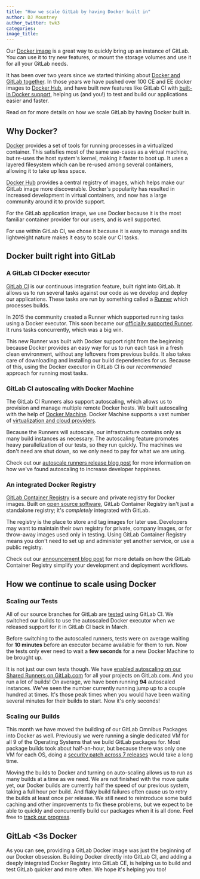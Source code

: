 ```yaml
---
title: "How we scale GitLab by having Docker built in"
author: DJ Mountney
author_twitter: twk3
categories:
image_title:
---
```


Our [Docker image](http://docs.gitlab.com/omnibus/docker/) is a great way to
quickly bring up an instance of GitLab. You can use it to try new features, or
mount the storage volumes and use it for all your GitLab needs.

It has been over two years since we started thinking about [Docker and GitLab together](https://gitlab.com/gitlab-org/omnibus-gitlab/issues/59).
In those years we have pushed over 100 CE and EE docker images to [Docker Hub](https://hub.docker.com/u/gitlab/),
and have built new features like GitLab CI with [built-in Docker support](http://docs.gitlab.com/ce/ci/docker/using_docker_images.html),
helping us (and you!) to test and build our applications easier and faster.

Read on for more details on how we scale GitLab by having Docker built in.

<!-- more -->

## Why Docker?

[Docker](https://www.docker.com/) provides a set of tools for running processes
in a virtualized container. This satisfies most of the same use-cases as a
virtual machine, but re-uses the host system's kernel, making it faster to boot
up. It uses a layered filesystem which can be re-used among several containers,
allowing it to take up less space.

[Docker Hub](https://hub.docker.com/) provides a central registry of images,
which helps make our GitLab image more discoverable. Docker's popularity has
resulted in increased development in virtual containers, and now has a large
community around it to provide support.

For the GitLab application image, we use Docker because it is the most familiar
container provider for our users, and is well supported.

For use within GitLab CI, we chose it because it is easy to manage and its
lightweight nature makes it easy to scale our CI tasks.

## Docker built right into GitLab

### A GitLab CI Docker executor

[GitLab CI](/gitlab-ci) is our continuous integration feature, built right into
GitLab. It allows us to run several tasks against our code as we develop
and deploy our applications. These tasks are run by something called a [Runner](http://doc.gitlab.com/ce/ci/runners/README.html)
which processes builds.

In 2015 the community created a Runner which supported running tasks using a
Docker executor. This soon became our [officially supported Runner](https://about.gitlab.com/2015/05/03/unofficial-runner-becomes-official/).
It runs tasks concurrently, which was a big win.

This new Runner was built with Docker support right from the beginning because
Docker provides an easy way for us to run each task in a fresh clean environment,
without any leftovers from previous builds. It also takes care of downloading and
installing our build dependencies for us. Because of this, using the Docker
executor in GitLab CI is our _recommended_ approach for running most tasks.

### GitLab CI autoscaling with Docker Machine

The GitLab CI Runners also support autoscaling, which allows us to provision and
manage multiple remote Docker hosts. We built autoscaling with the help of [Docker Machine](https://docs.docker.com/machine/).
Docker Machine supports a vast number of [virtualization and cloud providers](https://docs.docker.com/machine/drivers/).

Because the Runners will autoscale, our infrastructure contains only as many
build instances as necessary. The autoscaling feature promotes heavy
parallelization of our tests, so they run quickly. The machines we don't
need are shut down, so we only need to pay for what we are using.

Check out our [autoscale runners release blog post](https://about.gitlab.com/2016/03/29/gitlab-runner-1-1-released/#autoscaling-increases-developer-happiness)
for more information on how we've found autoscaling to increase developer
happiness.

### An integrated Docker Registry

[GitLab Container Registry](http://docs.gitlab.com/ce/administration/container_registry.html)
is a secure and private registry for Docker images. Built on [open source software](https://github.com/docker/distribution),
GitLab Container Registry isn't just a standalone registry; it's _completely_
integrated with GitLab.

The registry is the place to store and tag images for later use. Developers may
want to maintain their own registry for private, company images, or for
throw-away images used only in testing. Using GitLab Container Registry means
you don't need to set up and administer yet another service, or use a public
registry.

Check out our [announcement blog post](https://about.gitlab.com/2016/05/23/gitlab-container-registry/)
for more details on how the GitLab Container Registry simplify your development
and deployment workflows.

## How we continue to scale using Docker

### Scaling our Tests

All of our source branches for GitLab are [tested](https://gitlab.com/gitlab-org/gitlab-ce/pipelines)
using GitLab CI. We switched our builds to use the autoscaled Docker executor when
we released support for it in GitLab CI back in March.

Before switching to the autoscaled runners, tests were on average waiting for **10
minutes** before an executor became available for them to run. Now the tests only
ever need to wait a **few seconds** for a new Docker Machine to be brought up.

It is not just our own tests though. We have [enabled autoscaling on our Shared Runners
on GitLab.com](https://about.gitlab.com/2016/04/05/shared-runners/) for all
your projects on GitLab.com. And you run a lot of builds! On average, we have
been running **94** autoscaled instances. We've seen the number currently running
jump up to a couple hundred at times. It's those peak times when you would have
been waiting several minutes for their builds to start. Now it's only seconds!

### Scaling our Builds

This month we have moved the building of our GitLab Omnibus Packages into Docker
as well. Previously we were running a single dedicated VM for all 9 of the
Operating Systems that we build GitLab packages for. Most package builds took
about half-an-hour, but because there was only one VM for each OS, doing a
[security patch across 7 releases](https://about.gitlab.com/2016/06/15/gitlab-8-dot-8-dot-5-released/)
would take a long time.

Moving the builds to Docker and turning on auto-scaling allows us to run as many
builds at a time as we need. We are not finished with the move quite yet, our
Docker builds are currently half the speed of our previous system, taking a full
hour per build. And flaky build failures often cause us to retry the builds at
least once per release. We still need to reintroduce some build caching and
other improvements to fix these problems, but we expect to be able to quickly and
concurrently build our packages when it is all done. Feel free to
[track our progress](https://gitlab.com/gitlab-org/omnibus-gitlab/issues/1232).

## GitLab <3s Docker

As you can see, providing a GitLab Docker image was just the beginning of our
Docker obsession. Building Docker directly into GitLab CI, and adding a deeply
integrated Docker Registry into GitLab CE, is helping us to build and test GitLab
quicker and more often. We hope it's helping you too!
